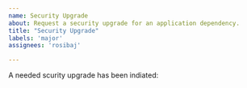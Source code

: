 ```yaml
---
name: Security Upgrade
about: Request a security upgrade for an application dependency.
title: "Security Upgrade"
labels: 'major'
assignees: 'rosibaj'

---
```

A needed scurity upgrade has been indiated: 

<please include link or screehot to needed upgrade>

